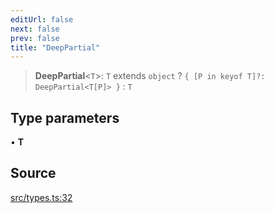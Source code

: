 ```yaml
---
editUrl: false
next: false
prev: false
title: "DeepPartial"
---
```


> **DeepPartial**\<`T`\>: `T` extends `object` ? `{ [P in keyof T]?: DeepPartial<T[P]> }` : `T`

## Type parameters

• **T**

## Source

[src/types.ts:32](https://github.com/eddienubes/sagetest/blob/a9c79c9/src/types.ts#L32)
